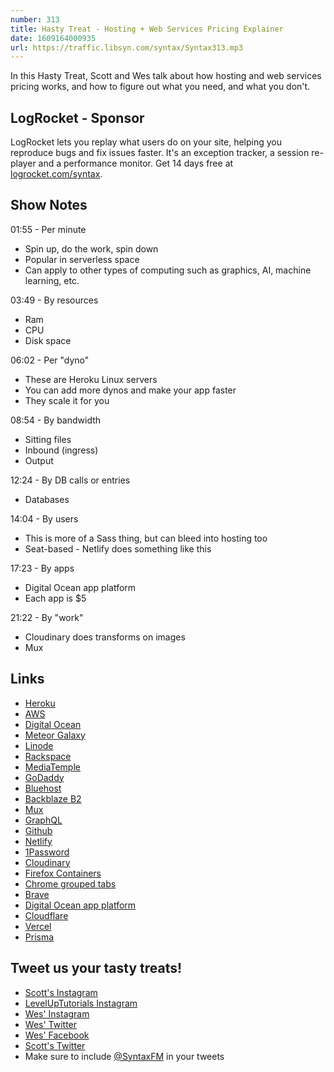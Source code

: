 ```yaml
---
number: 313
title: Hasty Treat - Hosting + Web Services Pricing Explainer
date: 1609164000935
url: https://traffic.libsyn.com/syntax/Syntax313.mp3
---
```


In this Hasty Treat, Scott and Wes talk about how hosting and web services pricing works, and how to figure out what you need, and what you don't. 

## LogRocket - Sponsor
LogRocket lets you replay what users do on your site, helping you reproduce bugs and fix issues faster. It's an exception tracker, a session re-player and a performance monitor. Get 14 days free at [logrocket.com/syntax](https://logrocket.com/syntax).


## Show Notes
01:55 - Per minute
* Spin up, do the work, spin down
* Popular in serverless space
* Can apply to other types of computing such as graphics, AI, machine learning, etc.

03:49 - By resources
* Ram
* CPU
* Disk space

06:02 - Per "dyno"
* These are Heroku Linux servers
* You can add more dynos and make your app faster
* They scale it for you

08:54 - By bandwidth
* Sitting files
* Inbound (ingress)
* Output

12:24 - By DB calls or entries
* Databases

14:04 - By users
* This is more of a Sass thing, but can bleed into hosting too
* Seat-based - Netlify does something like this

17:23 - By apps
* Digital Ocean app platform
* Each app is $5

21:22 - By "work"
* Cloudinary does transforms on images
* Mux

## Links
* [Heroku](https://www.heroku.com/)
* [AWS](https://aws.amazon.com/)
* [Digital Ocean](https://www.digitalocean.com/)
* [Meteor Galaxy](https://www.meteor.com/hosting)
* [Linode](https://www.linode.com/)
* [Rackspace](https://www.rackspace.com/)
* [MediaTemple](https://mediatemple.net/)
* [GoDaddy](https://www.godaddy.com/)
* [Bluehost](https://www.bluehost.com/)
* [Backblaze B2](https://www.backblaze.com/b2/cloud-storage.html)
* [Mux](https://mux.com/)
* [GraphQL](https://graphql.org/)
* [Github](https://github.com/)
* [Netlify](https://www.netlify.com/)
* [1Password](https://1password.com/)
* [Cloudinary](https://cloudinary.com/)
* [Firefox Containers](https://addons.mozilla.org/en-US/firefox/addon/multi-account-containers/)
* [Chrome grouped tabs](https://blog.google/products/chrome/manage-tabs-with-google-chrome/)
* [Brave](https://brave.com/)
* [Digital Ocean app platform](https://www.digitalocean.com/products/app-platform/)
* [Cloudflare](https://www.cloudflare.com/)
* [Vercel](https://vercel.com/)
* [Prisma](https://www.prisma.io/)

## Tweet us your tasty treats!
* [Scott's Instagram](https://www.instagram.com/stolinski/)
* [LevelUpTutorials Instagram](https://www.instagram.com/LevelUpTutorials/)
* [Wes' Instagram](https://www.instagram.com/wesbos/)
* [Wes' Twitter](https://twitter.com/wesbos)
* [Wes' Facebook](https://www.facebook.com/wesbos.developer)
* [Scott's Twitter](https://twitter.com/stolinski)
* Make sure to include [@SyntaxFM](https://twitter.com/SyntaxFM) in your tweets